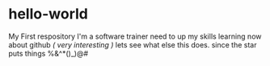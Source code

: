 # hello-world
My First respository
I'm a software trainer
need to up my skills
learning now about github *( very interesting )*
lets see what else this does.  since the star puts things %&^*()_)@#
